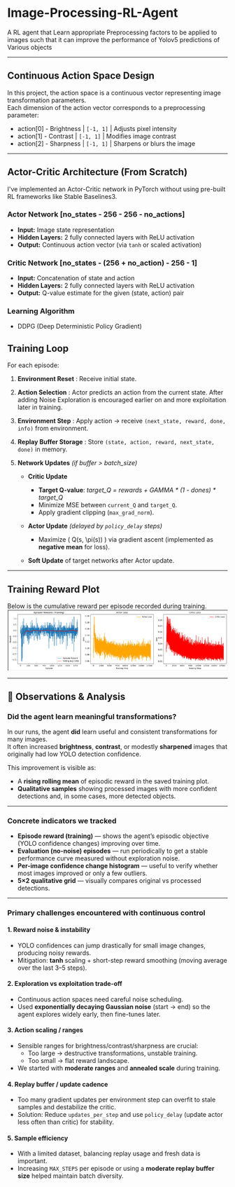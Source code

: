 
# Image-Processing-RL-Agent
A RL agent that Learn appropriate Preprocessing factors to be applied to images such that it can improve the performance of Yolov5 predictions of Various objects 

---

## Continuous Action Space Design
In this project, the action space is a continuous vector representing image transformation parameters.  
Each dimension of the action vector corresponds to a preprocessing parameter:
  - action[0] - Brightness | `[-1, 1]` | Adjusts pixel intensity
  - action[1] - Contrast | `[-1, 1]` | Modifies image contrast
  - action[2] - Sharpness | `[-1, 1]` | Sharpens or blurs the image
    
---
## Actor-Critic Architecture (From Scratch)
I've implemented an Actor-Critic network in PyTorch without using pre-built RL frameworks like Stable Baselines3.  

### Actor Network  [no_states - 256 - 256 - no_actions]
- **Input:** Image state representation  
- **Hidden Layers:** 2 fully connected layers with ReLU activation  
- **Output:** Continuous action vector (via `tanh` or scaled activation)  

### Critic Network  [no_states - (256 + no_action) - 256 - 1]
- **Input:** Concatenation of state and action  
- **Hidden Layers:** 2 fully connected layers with ReLU activation  
- **Output:** Q-value estimate for the given (state, action) pair  

### Learning Algorithm
-  DDPG (Deep Deterministic Policy Gradient)
  
## Training Loop
For each episode:
1. **Environment Reset** : Receive initial state.  
   
2. **Action Selection** : Actor predicts an action from the current state. After adding Noise Exploration is encouraged earlier on and more exploitation later in training.  

3. **Environment Step** : Apply action → receive `(next_state, reward, done, info)` from environment.  

4. **Replay Buffer Storage** : Store `(state, action, reward, next_state, done)` in memory.  

5. **Network Updates** *(if buffer > batch_size)*  
   - **Critic Update**  
     - **Target Q-value**:  *target_Q = rewards + GAMMA * (1 - dones) * target_Q*
     - Minimize MSE between `current_Q` and `target_Q`.  
     - Apply gradient clipping (`max_grad_norm`).
       
   - **Actor Update** *(delayed by `policy_delay` steps)*  
     - Maximize \( Q(s, \pi(s)) \) via gradient ascent (implemented as **negative mean** for loss).
       
   - **Soft Update** of target networks after Actor update.
     
---
## Training Reward Plot

Below is the cumulative reward per episode recorded during training.  
![Cumulative Reward per Episode](results/cumulative_reward.png)

---
## 🔎 Observations & Analysis

### Did the agent learn meaningful transformations?
In our runs, the agent **did** learn useful and consistent transformations for many images.  
It often increased **brightness**, **contrast**, or modestly **sharpened** images that originally had low YOLO detection confidence.  

This improvement is visible as:
- A **rising rolling mean** of episodic reward in the saved training plot.
- **Qualitative samples** showing processed images with more confident detections and, in some cases, more detected objects.

---

### Concrete indicators we tracked
- **Episode reward (training)** — shows the agent’s episodic objective (YOLO confidence changes) improving over time.
- **Evaluation (no-noise) episodes** — run periodically to get a stable performance curve measured without exploration noise.
- **Per-image confidence change histogram** — useful to verify whether most images improved or only a few outliers.
- **5×2 qualitative grid** — visually compares original vs processed detections.

---

### Primary challenges encountered with continuous control

#### 1. Reward noise & instability
- YOLO confidences can jump drastically for small image changes, producing noisy rewards.  
- Mitigation: **tanh** scaling + short-step reward smoothing (moving average over the last 3–5 steps).

#### 2. Exploration vs exploitation trade-off
- Continuous action spaces need careful noise scheduling.  
- Used **exponentially decaying Gaussian noise** (start → end) so the agent explores widely early, then fine-tunes later.

#### 3. Action scaling / ranges
- Sensible ranges for brightness/contrast/sharpness are crucial:  
  - Too large → destructive transformations, unstable training.  
  - Too small → flat reward landscape.  
- We started with **moderate ranges** and **annealed scale** during training.

#### 4. Replay buffer / update cadence
- Too many gradient updates per environment step can overfit to stale samples and destabilize the critic.  
- Solution: Reduce `updates_per_step` and use `policy_delay` (update actor less often than critic) for stability.

#### 5. Sample efficiency
- With a limited dataset, balancing replay usage and fresh data is important.  
- Increasing `MAX_STEPS` per episode or using a **moderate replay buffer size** helped maintain batch diversity.

